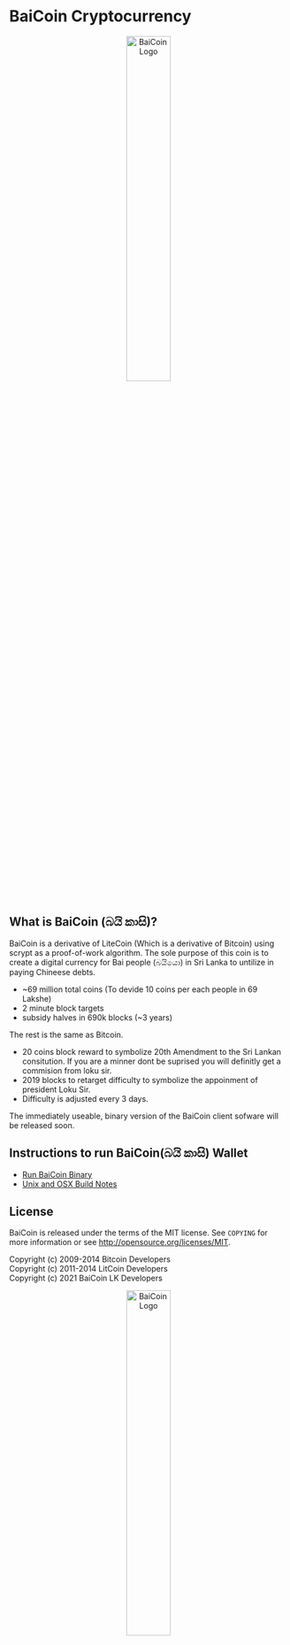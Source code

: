 BaiCoin Cryptocurrency
================================

<!-- ![alt text](https://raw.githubusercontent.com/tharindupr/BaiCoin/main/src/qt/res/icons/bitcoin.png)
 -->
<p align="center">
  <img src="https://raw.githubusercontent.com/tharindupr/BaiCoin/main/baicoin-logo.png" width=40% title="BaiCoin Logo">
</p>


What is BaiCoin (බයි කාසි)?
----------------

BaiCoin is a derivative of LiteCoin (Which is a derivative of Bitcoin) using scrypt as a proof-of-work algorithm. The sole purpose of this coin is to create a digital currency for Bai people (බයියො) in Sri Lanka to untilize in paying Chineese debts. 

 - ~69 million total coins   (To devide 10 coins per each people in 69 Lakshe)
 - 2 minute block targets
 - subsidy halves in 690k blocks (~3 years)
 

The rest is the same as Bitcoin.
 - 20 coins block reward to symbolize 20th Amendment to the Sri Lankan consitution. If you are a minner dont be suprised you will definitly get a commision from loku sir. 
 - 2019 blocks to retarget difficulty to symbolize the appoinment of president Loku Sir.
 - Difficulty is adjusted every 3 days. 

The immediately useable, binary version of the BaiCoin client sofware will be released soon. 


Instructions to run BaiCoin(බයි කාසි) Wallet
---------------------------------------------
- [Run BaiCoin Binary](https://github.com/tharindupr/BaiCoin/tree/main/bin)
- [Unix and OSX Build Notes](https://github.com/tharindupr/BaiCoin/blob/main/doc/readme-qt.rst)


License
-------

BaiCoin is released under the terms of the MIT license. See `COPYING` for more
information or see http://opensource.org/licenses/MIT.


Copyright (c) 2009-2014 Bitcoin Developers<br>
Copyright (c) 2011-2014 LitCoin Developers<br>
Copyright (c) 2021 BaiCoin LK Developers<br>

<p align="center">
  <img src="https://raw.githubusercontent.com/tharindupr/BaiCoin/main/src/qt/res/images/flyer.png" width=40% title="BaiCoin Logo">
</p>

